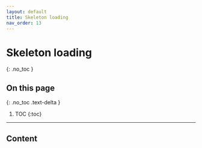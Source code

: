 ```yaml
---
layout: default
title: Skeleton loading
nav_order: 13   
---
```


# Skeleton loading
{: .no_toc }

## On this page
{: .no_toc .text-delta }

1. TOC
{:toc}

---

## Content
